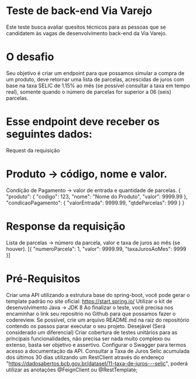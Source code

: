 # Teste de back-end Via Varejo
Este teste busca avaliar quesitos técnicos para as pessoas que se candidatem às vagas de desenvolvimento back-end da Via Varejo.

# O desafio
Seu objetivo é criar um endpoint para que possamos simular a compra de um produto, deve retornar uma lista de parcelas, acrescidas de juros com base na taxa SELIC de 1.15% ao mês (se possível consultar a taxa em tempo real), somente quando o número de parcelas for superior a 06 (seis) parcelas.

# Esse endpoint deve receber os seguintes dados:
Request da requisição

# Produto -> código, nome e valor.
Condição de Pagamento -> valor de entrada e quantidade de parcelas.
{ "produto": { "codigo": 123, "nome": "Nome do Produto", "valor": 9999.99 }, "condicaoPagamento": { "valorEntrada": 9999.99, "qtdeParcelas": 999 } }

# Response da requisição

Lista de parcelas -> número da parcela, valor e taxa de juros ao mês (se houver).
[{ "numeroParcela": 1, "valor": 9999.99, "taxaJurosAoMes": 9999 }]

# Pré-Requisitos
Criar uma API utilizando a estrutura base do spring-boot, você pode gerar o template padrão no site oficial: https://start.spring.io/
Utilizar o kit de desenvolvimento Java -> JDK 8
Ao finalizar o teste, você precisa nos encaminhar o link seu repositrio no Github para que possamos fazer o codereview.
Se possível, crie um arquivo README.md na raiz do repositório contendo os passos parar executar o seu projeto.
Desejável (Será considerado um diferencial)
Criar cobertura de testes unitários para as principais funcionalidades, não precisa ser nada muito complexo ou extenso, basta ser objetivo e assertivo.
Configurar o Swagger para termos acesso a documentação da API.
Consultar a Taxa de Juros Selic acumulada dos últimos 30 dias utilizando um RestClient através do endereço "https://dadosabertos.bcb.gov.br/dataset/11-taxa-de-juros---selic", poderá utilizar as anotações @FeignClient ou @RestTemplate;
